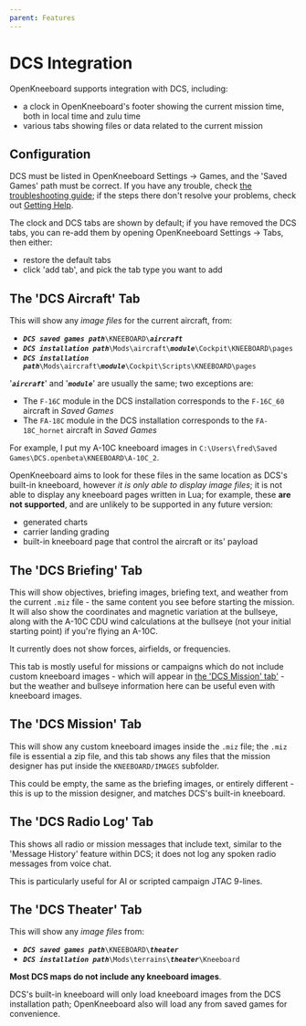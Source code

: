 ```yaml
---
parent: Features
---
```


# DCS Integration

OpenKneeboard supports integration with DCS, including:

- a clock in OpenKneeboard's footer showing the current mission time, both in local time and zulu time
- various tabs showing files or data related to the current mission

## Configuration

DCS must be listed in OpenKneeboard Settings -> Games, and the 'Saved Games' path must be correct. If you have any trouble, check [the troubleshooting guide](../troubleshooting/dcs-tabs.md); if the steps there don't resolve your problems, check out [Getting Help](../getting-help.md).

The clock and DCS tabs are shown by default; if you have removed the DCS tabs, you can re-add them by opening OpenKneeboard Settings -> Tabs, then either:

- restore the default tabs
- click 'add tab', and pick the tab type you want to add

## The 'DCS Aircraft' Tab

This will show any *image files* for the current aircraft, from:

- ***`DCS saved games path`***`\KNEEBOARD\`***`aircraft`***
- ***`DCS installation path`***`\Mods\aircraft\`***`module`***`\Cockpit\KNEEBOARD\pages`
- ***`DCS installation path`***`\Mods\aircraft\`***`module`***`\Cockpit\Scripts\KNEEBOARD\pages`

'***`aircraft`***' and '***`module`***' are usually the same; two exceptions are:
- The `F-16C` module in the DCS installation corresponds to the `F-16C_60` aircraft in *Saved Games*
- The `FA-18C` module in the DCS installation corresponds to the `FA-18C_hornet` aircraft in *Saved Games*

For example, I put my A-10C kneeboard images in `C:\Users\fred\Saved Games\DCS.openbeta\KNEEBOARD\A-10C_2`.

OpenKneeboard aims to look for these files in the same location as DCS's built-in kneeboard, however *it is only able to display image files*; it is not able to display any kneeboard pages written in Lua; for example, these **are not supported**, and are unlikely to be supported in any future version:

- generated charts
- carrier landing grading
- built-in kneeboard page that control the aircraft or its' payload

## The 'DCS Briefing' Tab

This will show objectives, briefing images, briefing text, and weather from the current `.miz` file - the same content you see before starting the mission. It will also show the coordinates and magnetic variation at the bullseye, along with the A-10C CDU wind calculations at the bullseye (not your initial starting point) if you're flying an A-10C.

It currently does not show forces, airfields, or frequencies.

This tab is mostly useful for missions or campaigns which do not include custom kneeboard images - which will appear in [the 'DCS Mission' tab'](#the-dcs-mission-tab) - but the weather and bullseye information here can be useful even with kneeboard images.

## The 'DCS Mission' Tab

This will show any custom kneeboard images inside the `.miz` file; the `.miz` file is essential a zip file, and this tab shows any files that the mission designer has put inside the `KNEEBOARD/IMAGES` subfolder.

This could be empty, the same as the briefing images, or entirely different - this is up to the mission designer, and matches DCS's built-in kneeboard.

## The 'DCS Radio Log' Tab

This shows all radio or mission messages that include text, similar to the 'Message History' feature within DCS; it does not log any spoken radio messages from voice chat.

This is particularly useful for AI or scripted campaign JTAC 9-lines.

## The 'DCS Theater' Tab

This will show any *image files* from:

- ***`DCS saved games path`***`\KNEEBOARD\`***`theater`***
- ***`DCS installation path`***`\Mods\terrains\`***`theater`***`\Kneeboard`

**Most DCS maps do not include any kneeboard images**.

DCS's built-in kneeboard will only load kneeboard images from the DCS installation path; OpenKneeboard also will load any from saved games for convenience.

